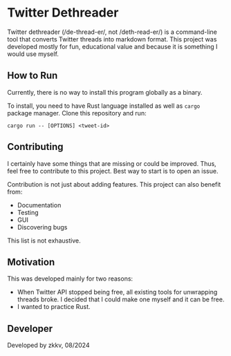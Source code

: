 # Twitter Dethreader
Twitter dethreader (/de-thread-er/, not /deth-read-er/) is a command-line tool that converts Twitter threads into markdown format. This project was developed mostly for fun, educational value and because it is something I would use myself.

## How to Run
Currently, there is no way to install this program globally as a binary.

To install, you need to have Rust language installed as well as `cargo` package manager. Clone this repository and run:

```shell
cargo run -- [OPTIONS] <tweet-id> 
```

## Contributing
I certainly have some things that are missing or could be improved. Thus, feel free to contribute to this project. Best way to start is to open an issue. 

Contribution is not just about adding features. This project can also benefit from:

- Documentation
- Testing
- GUI
- Discovering bugs

This list is not exhaustive.

## Motivation

This was developed mainly for two reasons:

- When Twitter API stopped being free, all existing tools for unwrapping threads broke. I decided that I could make one myself and it can be free.
- I wanted to practice Rust.

## Developer
Developed by zkkv, 08/2024